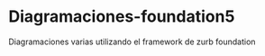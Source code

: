 Diagramaciones-foundation5
==========================

Diagramaciones varias utilizando el framework de zurb foundation 
